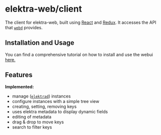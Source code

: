 # elektra-web/client

The client for elektra-web, built using
[React](https://facebook.github.io/react/) and [Redux](https://redux.js.org/). It
accesses the API that [`webd`](../webd/) provides.

## Installation and Usage

You can find a comprehensive tutorial on how to install and use the webui [here.](/doc/tutorials/install-webui.md)

## Features

**Implemented:**

- manage ([`elektrad`](../elektrad/)) instances
- configure instances with a simple tree view
- creating, setting, removing keys
- uses elektra metadata to display dynamic fields
- editing of metadata
- drag & drop to move keys
- search to filter keys
